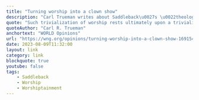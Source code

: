 ```yaml
---
title: "Turning worship into a clown show"
description: "Carl Trueman writes about Saddleback\u0027s \u0022theological problems that go way beyond debates about the nature of Paul’s teaching on eldership.\u0022"
quote: "Such trivialization of worship rests ultimately upon a trivialization of God Himself."
quoteAuthor: "Carl R. Trueman"
anchortext: "WORLD Opinions"
url: "https://wng.org/opinions/turning-worship-into-a-clown-show-1691540989?"
date: 2023-08-09T11:32:00
layout: link
category: link
blockquote: true
youtube: false
tags:
    - Saddleback
    - Worship
    - Worshiptainment
---
```

